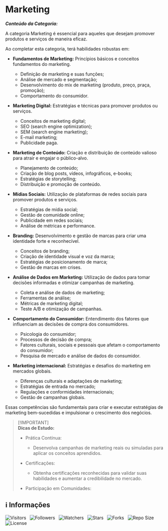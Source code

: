 <!-- Título -->
# Marketing

***Conteúdo da Categoria:***

A categoria Marketing é essencial para aqueles que desejam promover produtos e serviços de maneira eficaz.

Ao completar esta categoria, terá habilidades robustas em:

* **Fundamentos de Marketing:** Princípios básicos e conceitos fundamentos do marketing.
  * Definição de marketing e suas funções;
  * Análise de mercado e segmentação;
  * Desenvolvimento do mix de marketing (produto, preço, praça, promoção);
  * Comportamento do consumidor.

* **Marketing Digital:** Estratégias e técnicas para promover produtos ou serviços.
  * Conceitos de marketing digital;
  * SEO (search engine optimization);
  * SEM (search engine marketing);
  * E-mail marketing;
  * Publicidade paga.

* **Marketing de Conteúdo:** Criação e distribuição de conteúdo valioso para atrair e engajar o público-alvo.
  * Planejamento de conteúdo;
  * Criação de blog posts, vídeos, infográficos, e-books;
  * Estratégias de storytelling;
  * Distribuição e promoção de conteúdo.

* **Mídias Sociais:** Utilização de plataformas de redes sociais para promover produtos e serviços.
  * Estratégias de mídia social;
  * Gestão de comunidade online;
  * Publicidade em redes sociais;
  * Análise de métricas e performance.

* **Branding:** Desenvolvimento e gestão de marcas para criar uma identidade forte e reconhecível.
  * Conceitos de branding;
  * Criação de identidade visual e voz da marca;
  * Estratégias de posicionamento de marca;
  * Gestão de marcas em crises.

* **Análise de Dados em Marketing:** Utilização de dados para tomar decisões informadas e otimizar campanhas de marketing.
  * Coleta e análise de dados de marketing;
  * Ferramentas de análise;
  * Métricas de marketing digital;
  * Teste A/B e otimização de campanhas.

* **Comportamento do Consumidor:** Entendimento dos fatores que influenciam as decisões de compra dos consumidores.
  * Psicologia do consumidor;
  * Processos de decisão de compra;
  * Fatores culturais, sociais e pessoais que afetam o comportamento do consumidor;
  * Pesquisa de mercado e análise de dados do consumidor.

* **Marketing internacional:** Estratégias e desafios do marketing em mercados globais.
  * Diferenças culturais e adaptações de marketing;
  * Estratégias de entrada no mercado;
  * Regulações e conformidades internacionais;
  * Gestão de campanhas globais.

Essas competências são fundamentais para criar e executar estratégias de marketing bem-sucedidas e impulsionar o crescimento dos negócios.

> [!IMPORTANT]\
> **Dicas de Estudo:**
>
> * Prática Contínua:
>   * Desenvolva campanhas de marketing reais ou simuladas para aplicar os conceitos aprendidos.
>
> * Certificações:
>   * Obtenha certificações reconhecidas para validar suas habilidades e aumentar a credibilidade no mercado.
>
> * Participação em Comunidades:

<!-- Informações -->
## &#8505; Informações

![Visitors](https://api.visitorbadge.io/api/visitors?path=Devsgeeknerd%2Fcat-mar&label=Visitantes&labelColor=%23700070&labelStyle=none&countColor=%23000fff&style=plastic&color=%23ffffff "Total de Visitantes")
&nbsp;
![Followers](https://img.shields.io/github/followers/Devsgeeknerd?style=p&label=Seguidores&labelColor=800080&color=000fff "Total de Seguidores")
&nbsp;
![Watchers](https://img.shields.io/github/watchers/Devsgeeknerd/cat-mar?style=p&label=Observadores&labelColor=800080&color=000fff "Total de Observadores")
&nbsp;
![Stars](https://img.shields.io/github/stars/Devsgeeknerd/cat-mar?style=p&label=Estrelas&labelColor=800080&color=000fff "Total de Estrelas")
&nbsp;
![Forks](https://img.shields.io/github/forks/Devsgeeknerd/cat-mar?style=p&label=Bifurcações&labelColor=800080&color=000fff "Total de Bifurcações")
&nbsp;
![Repo Size](https://img.shields.io/github/repo-size/Devsgeeknerd/cat-mar?style=p&label=Tamanho&labelColor=800080&color=000fff "Tamanho do Repositório")
&nbsp;
![License](https://img.shields.io/github/license/Devsgeeknerd/cat-mar?style=p&label=Licença&labelColor=800080&color=000fff "Licença do Repositório")

